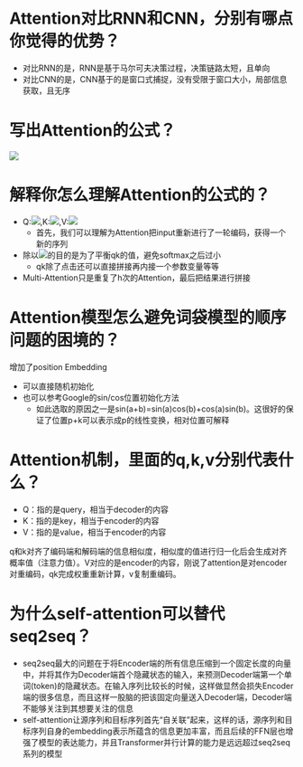 # Attention对比RNN和CNN，分别有哪点你觉得的优势？
- 对比RNN的是，RNN是基于马尔可夫决策过程，决策链路太短，且单向
- 对比CNN的是，CNN基于的是窗口式捕捉，没有受限于窗口大小，局部信息获取，且无序

# 写出Attention的公式？
![](https://tva1.sinaimg.cn/large/006y8mN6ly1g986pbyaj0j308t019t8l.jpg)

# 解释你怎么理解Attention的公式的？
- Q:![](https://tva1.sinaimg.cn/large/006y8mN6ly1g986rjgs7qj301400g741.jpg),K:![](https://tva1.sinaimg.cn/large/006y8mN6ly1g986rz9d1ej301a00g741.jpg),V:![](https://tva1.sinaimg.cn/large/006y8mN6ly1g986shjz4tj301900g741.jpg)
    - 首先，我们可以理解为Attention把input重新进行了一轮编码，获得一个新的序列
- 除以![](https://tva1.sinaimg.cn/large/006y8mN6ly1g98734eqn7j300y00na9t.jpg)的目的是为了平衡qk的值，避免softmax之后过小
    - qk除了点击还可以直接拼接再内接一个参数变量等等
- Multi-Attention只是重复了h次的Attention，最后把结果进行拼接

# Attention模型怎么避免词袋模型的顺序问题的困境的？
增加了position Embedding
- 可以直接随机初始化
- 也可以参考Google的sin/cos位置初始化方法
    - 如此选取的原因之一是sin(a+b)=sin(a)cos(b)+cos(a)sin(b)。这很好的保证了位置p+k可以表示成p的线性变换，相对位置可解释

# Attention机制，里面的q,k,v分别代表什么？
- Q：指的是query，相当于decoder的内容
- K：指的是key，相当于encoder的内容
- V：指的是value，相当于encoder的内容

q和k对齐了编码端和解码端的信息相似度，相似度的值进行归一化后会生成对齐概率值（注意力值）。V对应的是encoder的内容，刚说了attention是对encoder对重编码，qk完成权重重新计算，v复制重编码。

# 为什么self-attention可以替代seq2seq？
- seq2seq最大的问题在于将Encoder端的所有信息压缩到一个固定长度的向量中，并将其作为Decoder端首个隐藏状态的输入，来预测Decoder端第一个单词(token)的隐藏状态。在输入序列比较长的时候，这样做显然会损失Encoder端的很多信息，而且这样一股脑的把该固定向量送入Decoder端，Decoder端不能够关注到其想要关注的信息
- self-attention让源序列和目标序列首先“自关联”起来，这样的话，源序列和目标序列自身的embedding表示所蕴含的信息更加丰富，而且后续的FFN层也增强了模型的表达能力，并且Transformer并行计算的能力是远远超过seq2seq系列的模型